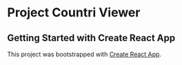# Project Countri Viewer

## Getting Started with Create React App

This project was bootstrapped with [Create React App](https://github.com/facebook/create-react-app).
